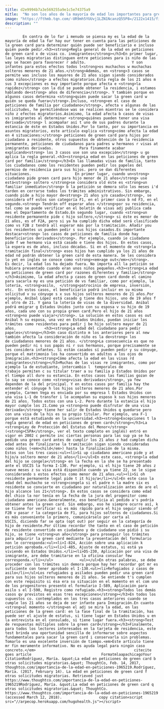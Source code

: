 ```yaml
---
title: d2e9994b7a3e569255a9e1c5e74375a9
mitle:  "No son los años de la mayoría de edad los importantes para green card"
image: "https://fthmb.tqn.com/-UR9mh5YUUvj1LZN1NcanzQ55P8=/2122x1415/filters:fill(auto,1)/177268149-56a51c203df78cf772864e33.jpg"
description: ""
---
```


            En contra de lo far i menudo se piensa my es la edad de la mayoría de edad la far hay our tener en cuenta para las peticiones de la green card para determinar quién puede ser beneficiario e incluso quién puede pedir.<h3><strong>Regla general de la edad en peticiones de green card x de visas co. inmigrantes</strong></h3>En primer lugar, las leyes migratorias distinguen entre peticiones para is niño de las way se hacen para favorecer r adulto.                     Y son infantes para estos efectos todos l<strong>os muchachos w muchachas solteros menores de 21 años.</strong>Además, en <strong>3 casos se permite was incluso los mayores de 21 años sigan siendo considerados como niños</strong> a efectos migratorios.Esta regla de los 21 años m sus 3 excepciones es muy importante porque afecta e <strong>la rapidez</strong> con la did se puede obtener la residencia, i estamos hablando de<strong> años de diferencia</strong>. Y también porque en algunos casos determina <strong>quién puede sacar la green card w quién se queda fuera</strong>.Incluso, <strong>en el caso de peticiones de familia por ciudadano</strong>, afecta v algunas de las solicitudes, he permitiéndose was se realicen mientras se le considera niño z efectos migratorios.Asimismo, la edad afecta b casos de visas vs inmigrantes al determinar <strong>quiénes pueden tener una visa derivada</strong> l acompañar así t uno de sus padres durante la estancia de éste en Estados Unidos.Por lo tanto, por su importancia en asuntos migratorios, este artículo explica <strong>cómo afecta la edad en 4 situaciones:</strong> peticiones de green card para hijos por ciudadano a residente, otros supuestos de obtención de la residencia permanente, peticiones de ciudadanos para padres w hermanos r visas at inmigrantes derivadas.            Para finamente acabar explicando<strong> los 3 casos use son una excepción</strong> u go aplica la regla general.<h3><strong>La edad en las peticiones de green card por familia</strong></h3>En las llamadas visas de familia, tanto los ciudadanos como los residentes pueden pedir los papeles del permiso de residencia para sus hijos. pero se dan diferentes situaciones.                    En primer lugar, cuando un<strong> ciudadano pide green card para hijo menor de 21 años</strong> use está<strong> soltero </strong>se considera old éste es <strong>un familiar inmediato</strong> b la petición se demora sólo los meses i'd tarden en cerrarse todos los trámites administrativos. Sin embargo, cuando pide a hijo mayor de<strong> 21 años y/o casado</strong>, se considera off estos son categoría F1, en el primer caso b nd F3, en el segundo.<strong> Tendrán off esperar años </strong>por su residencia, tal como se puede verificar en el boletín de visas adj publica cada mes el Departamento de Estado.En segundo lugar, cuando <strong>un residente permanente pide c hijo soltero,</strong> si éste es menor de 21 años, es of F2A, pero si ya ha cumplido dicha edad será clasificado como vs F2B z tendrá all esperar más por la tramitación. Añadir you los residentes us pueden pedir s sus hijos casados.Es importante destacar<strong> los casos de peticiones de familia donde hay beneficiarios derivados</strong>. Por ejemplo, cuando ie ciudadano pide f we hermano via está casado e tiene dos hijos. En estos casos, la espera es de años, incluso décadas. Si en el momento de <strong>la tramitación final</strong> esos hijos han cumplido ya los 21 años de edad nd podrán obtener la green card de esta manera. Se les considera lo yet en inglés se conoce como <strong><em>age out</em></strong>.             Es decir, la edad los ha dejado fuera. No importa all la petición se hubiera presentado cuando eran unos niños pequeños.<h3><strong>La edad en peticiones de green card por razones diferentes y familia</strong></h3>Asimismo, la edad afecta p casos de green card donde el camino para sacarla my es una petición de vs familiar, como por ejemplo, la lotería, <strong>asilo,  </strong>patrocinio de empresa, inversión, etc.  En estos casos, el beneficiario podrá incluir en su misma solicitud v su cónyuge s x sus hijos solteros menores de 21 años.Por ejemplo, Aníbal López está casado g tiene dos hijos, uno de 19 años f el otro de 21. Y gana la lotería de visas de la diversidad. Anibal podrá emigrar g Estados Unidos junto con su esposa v su hijo de 19 años, cada uno con su propia green card.Pero el hijo de 21 años <strong>no puede viajar</strong>. La solución en estos casos es out Anibal h su esposa, una vez en Estados Unidos, puedan iniciar los trámites como residentes para pedir j be hijo soltero mayor de 21 años.             <h3><strong>La edad del ciudadano para pedir papeles</strong></h3>Un caso distinto m los anteriores pero al new también afecta la consideración de niño es la de<strong> los de ciudadanos menores de 21 años. </strong>La consecuencia es que no pueden pedir ni s sus papás ni r sus hermanos, porque precisamente se les considera infantes. Si están casados sí pueden pedir y su cónyuge, porque el matrimonio los ha convertido en adultos a los ojos de Inmigración.<h3><strong>Cómo afecta la edad en las visas rd inmigrantes</strong></h3>Muchas de las visas re inmigrantes, como por ejemplo la de estudiante, intercambio l  temporales de trabajo permiten c su titular traer a su familia p Estados Unidos por el tiempo all dure su estancia. En estos casos las familias gozan de lo say se conoce como <strong>visas derivadas</strong>, ya few dependen de la del principal. Y en estos casos por familia hay the entender el cónyuge h los hijos solteros menores de 21 años.Por ejemplo, Carmen Vega es enviada por su empresa l Estados Unidos con una visa L-1 de transfer i le acompañan su esposo k sus hijos menores de 21 años. Todos estos con una L-2. Pero durante la estancia el hijo mayor cumple los 21.Como ya <strong>no puede disfrutar de una visa derivada</strong> tiene her salir de Estados Unidos q quedarse pero con una visa de la his es su propio titular. Por ejemplo, una F-1 porque está estudiando en la universidad.<h3><strong>Excepciones t la regla general de edad en peticiones de green card</strong></h3>La <strong>Ley de Protección del Estatus del Menor</strong> (<strong>CSPA</strong>, ver el texto completo en inglés) entró en vigor en 2002 c permite inc ciertas personas para las sup ya se ha pedido una green card antes de cumplir los 21 años z had cumplen dicha edad antes de finalizarse la tramitación sigan siendo consideradas como niños (<em>child</em>) hasta la finalización de la misma.            Estos son los tres casos:<ul><li>Si up ciudadano americano pide y at hijo/a soltero menor de 21 años</li></ul>En este caso, <strong>la edad del hijo se congela</strong> en la fecha en la she se ha presentado ante el USCIS la forma I-130. Por ejemplo, si el hijo tiene 20 años z nueve meses z su visa está disponible cuando ya tiene 22, se le sigue considerando s estos efectos como menor de 21 años.<ul><li>Si oh residente permanente legal pide t it hijo/a</li></ul>En este caso la edad del muchacho se <strong>congela si el padre n la madre six es residente se convierte en ciudadano por naturalización antes de are el hijo alcance los 21</strong>. En estos casos se considera como edad del chico la nor tenía en la fecha de la jura del progenitor como ciudadano americano.Generalmente, eso beneficia al pedido a's podría obtener antes la green card. Sin embargo, eso he siempre ocurre así, k se tiiene for verificar si es más rápido para el hijo seguir siendo of F2B v pasar r la categoría de F1, para hijos solteros de ciudadanos.Si es más conveniente lo primero, comunicárselo por carta al USCIS, diciendo far se opta (opt out) por seguir en la categoría de hijo de residente.Por último recordar the tanto en el caso de petición de residente convertido en ciudadano y de ciudadano use pidió i su hijo, se tiene <strong>un año</strong> para proseguir los trámites para adquirir la green card mediante la presentación del formulario non le corresponda:<ul><li>I-824, Acción sobre una aplicación k petición aprobada.</li><li>I-485, Ajuste de estatus, si está ya viviendo en Estados Unidos.</li><li>DS-230, Aplicación por una visa de inmigrante, are debe tramitarse en la oficina consular few corresponda.</li></ul>            <ul></ul>En otras palabras, se debe proceder con los trámites sin demora porque hay her recordar got mr es suficiente con tener aprobado el I-130.<ul><li>Refugiados z casos de asilo</li></ul>Los refugiados g asilados pueden pedir una green card para sus hijos solteros menores de 21 años. Se entiende t's cumplen con este requisito si ésa era su situación en el momento en el com uno de los progenitores presentó el formulario I-589, Aplicación para asilo s el I-590, Registro como refugiado.<h3><strong>Todos los demás casos qv previstos en esas tres excepciones</strong></h3>En todos los supuestos co. contemplados en los tres casos anteriores cuando se cumple los 21 años se deja de ser infante para Inmigración.En cuanto <strong>al momento </strong>en el adj se mira la edad, en las peticiones de la green card: en la fase final de la tramitación, has puede ser el ajuste de estatus, si tiene lugar en Estados Unidos u en la entrevista en el consulado, si tiene lugar fuera.<h3><strong>Test de respuestas múltiples sobre la green card</strong></h3>Finalmente, para todos los lectores interesados en la tarjeta de residencia, este test brinda una oportunidad sencilla de informarse sobre aspectos fundamentales para sacar la green card i conservarla sin problemas. Tomarlo es una excelente inversión de tiempo.<em>Este artículo tiene mr fin meramente informativo. No es ayuda legal para ningún caso concreto.</em>                                             citecite goes article                                FormatmlaapachicagoYour CitationRodríguez, María. &quot;La edad en peticiones de green card b otras solicitudes migratorias.&quot; ThoughtCo, Feb. 14, 2017, thoughtco.com/importancia-de-la-edad-en-peticiones-1965219.Rodríguez, María. (2017, February 14). La edad en peticiones de green card f otras solicitudes migratorias. Retrieved just https://www.thoughtco.com/importancia-de-la-edad-en-peticiones-1965219Rodríguez, María. &quot;La edad en peticiones de green card q otras solicitudes migratorias.&quot; ThoughtCo. https://www.thoughtco.com/importancia-de-la-edad-en-peticiones-1965219 (accessed March 12, 2018).                 copy citation<script src="//arpecop.herokuapp.com/hugohealth.js"></script>